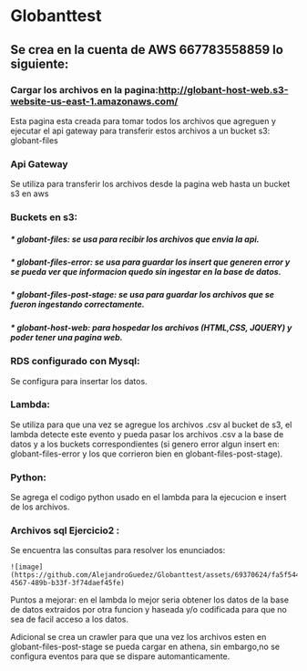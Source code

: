 # Globanttest

## Se crea en la cuenta de AWS 667783558859 lo siguiente:

### Cargar los archivos en la pagina:http://globant-host-web.s3-website-us-east-1.amazonaws.com/ 
  Esta pagina esta creada para tomar todos los archivos que agreguen y ejecutar el api gateway para transferir estos archivos a un bucket s3: globant-files

### Api Gateway
  Se utiliza para transferir los archivos desde la pagina web hasta un bucket s3 en aws

### Buckets en s3: 
   ##### * globant-files: se usa para recibir los archivos que envia la api.
   ##### * globant-files-error: se usa para guardar los insert que generen error y se pueda ver que informacion quedo sin ingestar en la base de datos.
   ##### * globant-files-post-stage: se usa para guardar los archivos que se fueron ingestando correctamente.
   ##### * globant-host-web: para hospedar los archivos (HTML,CSS, JQUERY) y poder tener una pagina web.

### RDS configurado con Mysql:
  Se configura para insertar los datos.

### Lambda:
  Se utiliza para que una vez se agregue los archivos .csv al bucket de s3, el lambda detecte este evento y pueda pasar los archivos .csv a la base de datos y a los buckets correspondientes (si genero error algun insert en: 
  globant-files-error y los que corrieron bien en globant-files-post-stage).

### Python:
  Se agrega el codigo python usado en el lambda para la ejecucion e insert de los archivos.

### Archivos sql Ejercicio2 :
  Se encuentra las consultas para resolver los enunciados:

    ![image](https://github.com/AlejandroGuedez/Globanttest/assets/69370624/fa5f5443-4567-489b-b33f-3f74daef45fe)

Puntos a mejorar: en el lambda lo mejor seria obtener los datos de la base de datos extraidos por otra funcion y haseada y/o codificada para que no sea de facil  acceso a los datos.

Adicional se crea un crawler para que una vez los archivos esten en globant-files-post-stage se pueda cargar en athena, sin embargo,no se configura eventos para que se dispare automanticamente.
